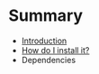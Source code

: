 # Summary

* [Introduction](README.md)
* [How do I install it?](chapters/installation.md)
* Dependencies


